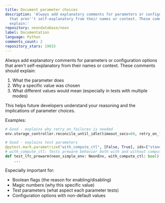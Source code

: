 ```yaml
---
title: Document parameter choices
description: 'Always add explanatory comments for parameters or configuration options
  that aren''t self-explanatory from their names or context. These comments should
  explain:'
repository: neondatabase/neon
label: Documentation
language: Python
comments_count: 2
repository_stars: 19015
---
```


Always add explanatory comments for parameters or configuration options that aren't self-explanatory from their names or context. These comments should explain:

1. What the parameter does
2. Why a specific value was chosen
3. What different values would mean (especially in tests with multiple modes)

This helps future developers understand your reasoning and the implications of parameter choices.

Examples:

```python
# Good - explains why retry_on_failures is needed
env.storage_controller.reconcile_until_idle(timeout_secs=60, retry_on_failures=True)  # retry_on_failures needed because reconciliation may encounter transient errors during split operations

# Good - explains test parameters
@pytest.mark.parametrize("with_compute_ctl", [False, True], ids=["standard", "compute-ctl"])
# with_compute_ctl: Tests prewarm behavior both with and without compute controller integration
def test_lfc_prewarm(neon_simple_env: NeonEnv, with_compute_ctl: bool):
    ...
```

Especially important for:
- Boolean flags (the reason for enabling/disabling)
- Magic numbers (why this specific value)
- Test parameters (what aspect each parameter tests)
- Configuration options with non-default values